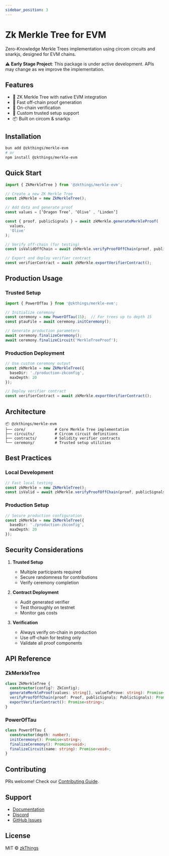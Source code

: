 ```yaml
---
sidebar_position: 3
---
```


# Zk Merkle Tree for EVM

Zero-Knowledge Merkle Trees implementation using circom circuits and snarkjs, designed for EVM chains.

⚠️ **Early Stage Project**: This package is under active development. APIs may change as we improve the implementation.


## Features

- 🌳 ZK Merkle Tree with native EVM integration
- 🌲 Fast off-chain proof generation
- 🎋 On-chain verification
- 🌴 Custom trusted setup support
- 📦 Built on circom & snarkjs

## Installation

```bash
bun add @zkthings/merkle-evm
# or
npm install @zkthings/merkle-evm
```

## Quick Start

```typescript
import { ZkMerkleTree } from '@zkthings/merkle-evm';

// Create a new ZK Merkle Tree
const zkMerkle = new ZkMerkleTree();

// Add data and generate proof
const values = [‘Dragon Tree’, ‘Olive’ , ‘Linden’]

const { proof, publicSignals } = await zkMerkle.generateMerkleProof(
  values,
  'Olive'
);

// Verify off-chain (for testing)
const isValidOffChain = await zkMerkle.verifyProofOffChain(proof, publicSignals);

// Export and deploy verifier contract
const verifierContract = await zkMerkle.exportVerifierContract();
```

## Production Usage

### Trusted Setup

```typescript
import { PowerOfTau } from '@zkthings/merkle-evm';

// Initialize ceremony
const ceremony = new PowerOfTau(15);  // For trees up to depth 15
const ptauFile = await ceremony.initCeremony();

// Generate production parameters
await ceremony.finalizeCeremony();
await ceremony.finalizeCircuit('MerkleTreeProof');
```

### Production Deployment
```typescript
// Use custom ceremony output
const zkMerkle = new ZkMerkleTree({
  baseDir: './production-zkconfig',
  maxDepth: 20
});

// Deploy verifier contract
const verifierContract = await zkMerkle.exportVerifierContract();
```

## Architecture

```
📦 @zkthings/merkle-evm
├── core/             # Core Merkle Tree implementation
├── circuits/         # Circom circuit definitions
├── contracts/        # Solidity verifier contracts
└── ceremony/         # Trusted setup utilities
```

## Best Practices

### Local Development
```typescript
// Fast local testing
const zkMerkle = new ZkMerkleTree();
const isValid = await zkMerkle.verifyProofOffChain(proof, publicSignals);
```

### Production Setup
```typescript
// Secure production configuration
const zkMerkle = new ZkMerkleTree({
  baseDir: './production-zkconfig',
  maxDepth: 20
});
```

## Security Considerations

1. **Trusted Setup**
   - Multiple participants required
   - Secure randomness for contributions
   - Verify ceremony completion

2. **Contract Deployment**
   - Audit generated verifier
   - Test thoroughly on testnet
   - Monitor gas costs

3. **Verification**
   - Always verify on-chain in production
   - Use off-chain for testing only
   - Validate all proof components

## API Reference

### ZkMerkleTree
```typescript
class ZkMerkleTree {
  constructor(config?: ZkConfig);
  generateMerkleProof(values: string[], valueToProve: string): Promise<ProofData>;
  verifyProofOffChain(proof: Proof, publicSignals: PublicSignals): Promise<boolean>;
  exportVerifierContract(): Promise<string>;
}
```

### PowerOfTau
```typescript
class PowerOfTau {
  constructor(depth: number);
  initCeremony(): Promise<string>;
  finalizeCeremony(): Promise<void>;
  finalizeCircuit(name: string): Promise<void>;
}
```

## Contributing

PRs welcome! Check our [Contributing Guide](https://github.com/zkthings/merkle-evm/blob/main/CONTRIBUTING.md).

## Support

- [Documentation](https://zksdk.io/docs/intro)
- [Discord](https://discord.gg/zkthings)
- [GitHub Issues](https://github.com/zkthings/merkle-evm/issues)

## License

MIT © [zkThings](https://github.com/zkthings)
